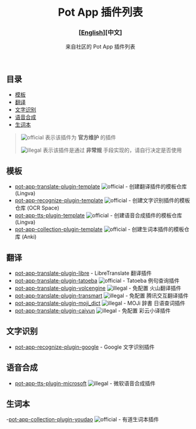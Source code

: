 <div align="center">
<h1>Pot App 插件列表</h1>

<h3>[<a href='./README_EN.md'>English</a>][中文]</h3>

来自社区的 Pot App 插件列表

<br />

</div>

## 目录

- [模板](#模板)
- [翻译](#翻译)
- [文字识别](#文字识别)
- [语音合成](#语音合成)
- [生词本](#生词本)

> ![official] 表示该插件为 **官方维护** 的插件
>
> ![illegal] 表示该插件是通过 **非常规** 手段实现的，请自行决定是否使用

## 模板

- [pot-app-translate-plugin-template](https://github.com/pot-app/pot-app-translate-plugin-template) ![official] - 创建翻译插件的模板仓库 (Lingva)
- [pot-app-recognize-plugin-template](https://github.com/pot-app/pot-app-recognize-plugin-template) ![official] - 创建文字识别插件的模板仓库 (OCR Space)
- [pot-app-tts-plugin-template](https://github.com/pot-app/pot-app-tts-plugin-template) ![official] - 创建语音合成插件的模板仓库 (Lingva)
- [pot-app-collection-plugin-template](https://github.com/pot-app/pot-app-collection-plugin-template) ![official] - 创建生词本插件的模板仓库 (Anki)

## 翻译

- [pot-app-translate-plugin-libre](https://github.com/Integral-Tech/pot-app-translate-plugin-libre) - LibreTranslate 翻译插件
- [pot-app-translate-plugin-tatoeba](https://github.com/pot-app/pot-app-translate-plugin-tatoeba) ![official] - Tatoeba 例句查询插件
- [pot-app-translate-plugin-volcengine](https://github.com/TechDecryptor/pot-app-translate-plugin-volcengine) ![illegal] - 免配置 火山翻译插件
- [pot-app-translate-plugin-transmart](https://github.com/TechDecryptor/pot-app-translate-plugin-transmart) ![illegal] - 免配置 腾讯交互翻译插件
- [pot-app-translate-plugin-moji_dict](https://github.com/TechDecryptor/pot-app-translate-plugin-moji_dict) ![illegal] - MOJi 辞書 日语查词插件
- [pot-app-translate-plugin-caiyun](https://github.com/TechDecryptor/pot-app-translate-plugin-caiyun) ![illegal] - 免配置 彩云小译插件

## 文字识别

- [pot-app-recognize-plugin-google](https://github.com/Integral-Tech/pot-app-recognize-plugin-google) - Google 文字识别插件

## 语音合成

- [pot-app-tts-plugin-microsoft](https://github.com/TechDecryptor/pot-app-tts-plugin-microsoft) ![illegal] - 微软语音合成插件

## 生词本

-[pot-app-collection-plugin-youdao](https://github.com/pot-app/pot-app-collection-plugin-youdao) ![official] - 有道生词本插件

[official]: https://img.shields.io/badge/official-yellow
[illegal]: https://img.shields.io/badge/illegal-grey
